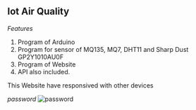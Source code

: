 ## Iot Air Quality ##
 
 *Features*
 1. Program of Arduino
 2. Program for sensor of MQ135, MQ7, DHT11 and Sharp Dust GP2Y1010AU0F
 3. Program of Website
 4. API also included.


This Website have responsived with other devices

*password*
![password](https://github.com/ridwanz1508/Iot_Air_Quality/assets/134186848/cf92222f-1006-462e-af9e-da70cb259ce3)
